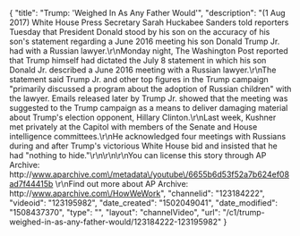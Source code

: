 {
    "title": "Trump: 'Weighed In As Any Father Would'",
    "description": "(1 Aug 2017) White House Press Secretary Sarah Huckabee Sanders told reporters Tuesday that President Donald stood by his son on the accuracy of his son's statement regarding a June 2016 meeting his son Donald Trump Jr. had with a Russian lawyer.\r\nMonday night, The Washington Post reported that Trump himself had dictated the July 8 statement in which his son Donald Jr. described a June 2016 meeting with a Russian lawyer.\r\nThe statement said Trump Jr. and other top figures in the Trump campaign \"primarily discussed a program about the adoption of Russian children\" with the lawyer. Emails released later by Trump Jr. showed that the meeting was suggested to the Trump campaign as a means to deliver damaging material about Trump's election opponent, Hillary Clinton.\r\nLast week, Kushner met privately at the Capitol with members of the Senate and House intelligence committees.\r\nHe acknowledged four meetings with Russians during and after Trump's victorious White House bid and insisted that he had \"nothing to hide.\"\r\n\r\n\r\nYou can license this story through AP Archive: http:\/\/www.aparchive.com\/metadata\/youtube\/6655b6d53f52a7b624ef08ad7f44415b \r\nFind out more about AP Archive: http:\/\/www.aparchive.com\/HowWeWork",
    "channelid": "123184222",
    "videoid": "123195982",
    "date_created": "1502049041",
    "date_modified": "1508437370",
    "type": "",
    "layout": "channelVideo",
    "url": "\/c1\/trump-weighed-in-as-any-father-would\/123184222-123195982"
}